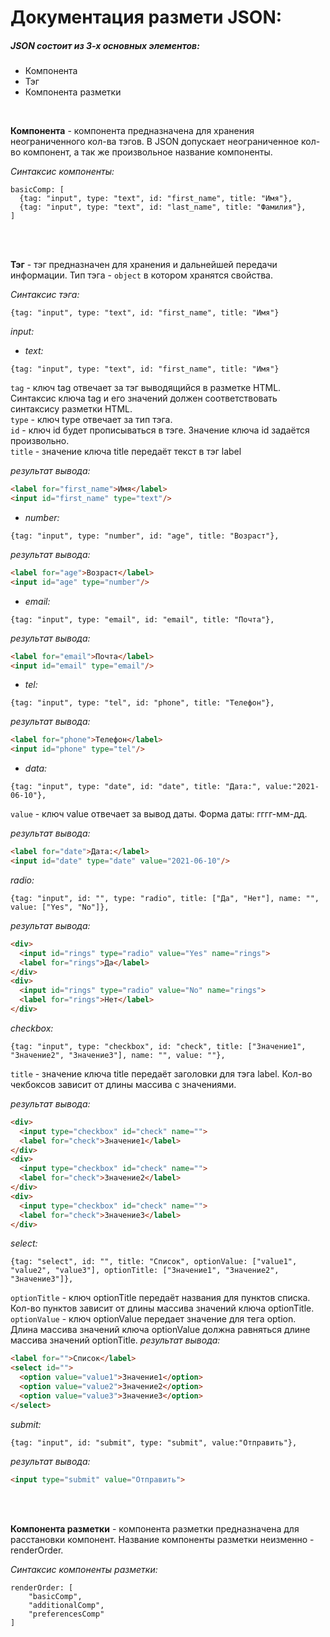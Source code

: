 # Документация размети JSON:

##### JSON состоит из 3-х основных элементов:
* Компонента
* Тэг
* Компонента разметки

</br>

**Компонента** - компонента предназначена для хранения неограниченного кол-ва тэгов. В JSON допускает неограниченное кол-во компонент, а так же произвольное название компоненты.

*Синтаксис компоненты:*
``` JS
basicComp: [
  {tag: "input", type: "text", id: "first_name", title: "Имя"}, 
  {tag: "input", type: "text", id: "last_name", title: "Фамилия"},
]
```
</br>
</br>

**Тэг** - тэг предназначен для хранения и дальнейшей передачи информации. Тип тэга - `object` в котором хранятся свойства. 

*Синтаксис тэга:*
```JS
{tag: "input", type: "text", id: "first_name", title: "Имя"}
```
*input:* 
* *text:* 
```JS
{tag: "input", type: "text", id: "first_name", title: "Имя"}
```
`tag` - ключ tag отвечает за тэг выводящийся в разметке HTML. Синтаксис ключа tag и его значений должен соответствовать синтаксису разметки HTML.  
`type` - ключ type отвечает за тип тэга.  
`id` - ключ id будет прописываться в тэге. Значение ключа id задаётся произвольно.    
`title` - значение ключа title передаёт текст в тэг label 

*результат вывода:* 
```HTML
<label for="first_name">Имя</label>
<input id="first_name" type="text"/>
```

* *number:* 
```JS
{tag: "input", type: "number", id: "age", title: "Возраст"},
```
*результат вывода:* 
```HTML
<label for="age">Возраст</label>
<input id="age" type="number"/>
```

* *email:* 
```JS
{tag: "input", type: "email", id: "email", title: "Почта"},
```
*результат вывода:* 
```HTML
<label for="email">Почта</label>
<input id="email" type="email"/>
```

* *tel:* 
```JS
{tag: "input", type: "tel", id: "phone", title: "Телефон"},
```
*результат вывода:* 
```HTML
<label for="phone">Телефон</label>
<input id="phone" type="tel"/>
```

* *data:* 
```JS
{tag: "input", type: "date", id: "date", title: "Дата:", value:"2021-06-10"},
```
`value` - ключ value отвечает за вывод даты. Форма даты: гггг-мм-дд.   
   
   
*результат вывода:* 
```HTML
<label for="date">Дата:</label>
<input id="date" type="date" value="2021-06-10"/>
```

*radio:* 
```JS
{tag: "input", id: "", type: "radio", title: ["Да", "Нет"], name: "", value: ["Yes", "No"]},
```
*результат вывода:* 
```HTML
<div>
  <input id="rings" type="radio" value="Yes" name="rings">
  <label for="rings">Да</label>
</div>
<div>
  <input id="rings" type="radio" value="No" name="rings">
  <label for="rings">Нет</label>
</div>
```

*checkbox:* 
```JS
{tag: "input", type: "checkbox", id: "check", title: ["Значение1", "Значение2", "Значение3"], name: "", value: ""},
```
`title` - значение ключа title передаёт заголовки для тэга label. Кол-во чекбоксов зависит от длины массива с значениями. 


*результат вывода:* 
```HTML
<div>
  <input type="checkbox" id="check" name="">
  <label for="check">Значение1</label>
</div>
<div>
  <input type="checkbox" id="check" name="">
  <label for="check">Значение2</label>
</div>
<div>
  <input type="checkbox" id="check" name="">
  <label for="check">Значение3</label>
</div>
```

*select:*
```JS
{tag: "select", id: "", title: "Список", optionValue: ["value1", "value2", "value3"], optionTitle: ["Значение1", "Значение2", "Значение3"]},
```
`optionTitle` - ключ optionTitle передаёт названия для пунктов списка. Кол-во пунктов зависит от длины массива значений ключа optionTitle. 
`optionValue` - ключ optionValue передает значение для тега option. Длина массива значений ключа optionValue должна равняться длине массива значений optionTitle.
*результат вывода:* 
```HTML
<label for="">Список</label>
<select id="">
  <option value="value1">Значение1</option>
  <option value="value2">Значение2</option>
  <option value="value3">Значение3</option>
</select>
```

*submit:* 
```JS
{tag: "input", id: "submit", type: "submit", value:"Отправить"},
```
*результат вывода:* 
```HTML
<input type="submit" value="Отправить">
```
</br>
</br>


**Компонента разметки** - компонента разметки предназначена для расстановки компонент. Название компоненты разметки неизменно - renderOrder. 

*Синтаксис компоненты разметки:*
``` JS
renderOrder: [
    "basicComp",
    "additionalComp",
    "preferencesComp"
]
```



